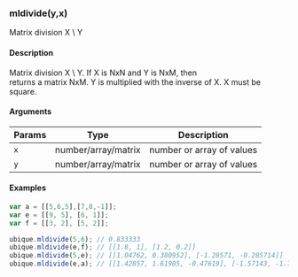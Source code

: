 ### mldivide(y,x)

Matrix division X \ Y


#### Description

Matrix division X \ Y. If X is NxN and Y is NxM, then  
returns a matrix NxM. Y is multiplied with the inverse of X. X must be square.  



#### Arguments

|Params|Type|Description
|---------|----|-----------
|`x` | number/array/matrix | number or array of values
|`y` | number/array/matrix | number or array of values


#### Examples

```js
var a = [[5,6,5],[7,8,-1]];
var e = [[9, 5], [6, 1]];
var f = [[3, 2], [5, 2]];

ubique.mldivide(5,6); // 0.833333
ubique.mldivide(e,f); // [[1.8, 1], [1.2, 0.2]]
ubique.mldivide(5,e); // [[1.04762, 0.380952], [-1.28571, -0.285714]]
ubique.mldivide(e,a); // [[1.42857, 1.61905, -0.47619], [-1.57143, -1.71429, 1.85714]]
```

